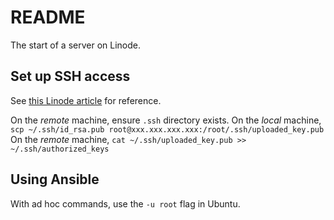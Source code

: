 # README

The start of a server on Linode.

## Set up SSH access
See [this Linode article](https://www.linode.com/docs/security/use-public-key-authentication-with-ssh#uploading-keys) for reference.

On the *remote* machine, ensure `.ssh` directory exists.
On the *local* machine, `scp ~/.ssh/id_rsa.pub root@xxx.xxx.xxx.xxx:/root/.ssh/uploaded_key.pub`
On the *remote* machine, `cat ~/.ssh/uploaded_key.pub >> ~/.ssh/authorized_keys`

## Using Ansible
With ad hoc commands, use the `-u root` flag in Ubuntu.

